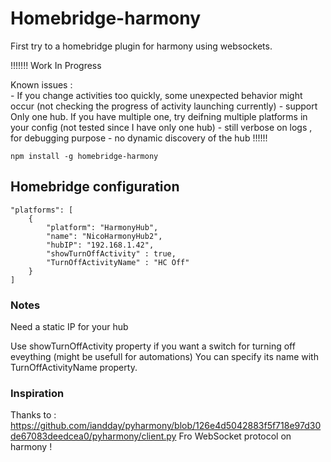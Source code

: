 
# Homebridge-harmony

First try to a homebridge plugin for harmony using websockets.

!!!!!!!
Work In Progress

Known issues :  
    - If you change activities too quickly, some unexpected behavior might occur (not checking the progress of activity launching currently) 
    - support Only one hub. If you have multiple one, try deifning multiple platforms in your config (not tested since I have only one hub)
    - still verbose on logs , for debugging purpose
    - no dynamic discovery of the hub
!!!!!!

`npm install -g homebridge-harmony`

## Homebridge configuration

    "platforms": [
        {
            "platform": "HarmonyHub",
            "name": "NicoHarmonyHub2",
            "hubIP": "192.168.1.42",
            "showTurnOffActivity" : true,
            "TurnOffActivityName" : "HC Off"
        }
    ]



### Notes  

Need a static IP for your hub

Use showTurnOffActivity property if you want a switch for turning off eveything (might be usefull for automations)
You can specify its name with TurnOffActivityName property.


### Inspiration 

Thanks to : https://github.com/iandday/pyharmony/blob/126e4d5042883f5f718e97d30de67083deedcea0/pyharmony/client.py
Fro WebSocket protocol on harmony !



